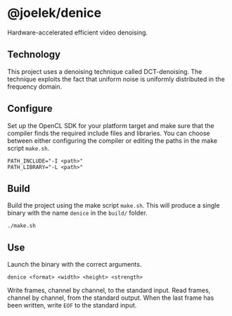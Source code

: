# @joelek/denice

Hardware-accelerated efficient video denoising.

## Technology

This project uses a denoising technique called DCT-denoising. The technique exploits the fact that uniform noise is uniformly distributed in the frequency domain.

## Configure

Set up the OpenCL SDK for your platform target and make sure that the compiler finds the required include files and libraries. You can choose between either configuring the compiler or editing the paths in the make script `make.sh`.

```
PATH_INCLUDE="-I <path>"
PATH_LIBRARY="-L <path>"
```

## Build

Build the project using the make script `make.sh`. This will produce a single binary with the name `denice` in the `build/` folder.

```
./make.sh
```

## Use

Launch the binary with the correct arguments.

```
denice <format> <width> <height> <strength>
```

Write frames, channel by channel, to the standard input. Read frames, channel by channel, from the standard output. When the last frame has been written, write `EOF` to the standard input.
